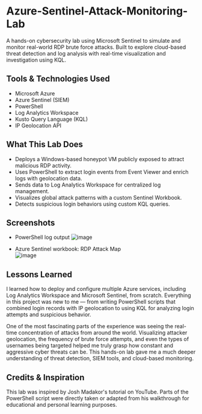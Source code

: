 # Azure-Sentinel-Attack-Monitoring-Lab

A hands-on cybersecurity lab using Microsoft Sentinel to simulate and monitor real-world RDP brute force attacks. Built to explore cloud-based threat detection and log analysis with real-time visualization and investigation using KQL.

## Tools & Technologies Used

- Microsoft Azure
- Azure Sentinel (SIEM)
- PowerShell
- Log Analytics Workspace
- Kusto Query Language (KQL)
- IP Geolocation API

## What This Lab Does

- Deploys a Windows-based honeypot VM publicly exposed to attract malicious RDP activity.
- Uses PowerShell to extract login events from Event Viewer and enrich logs with geolocation data.
- Sends data to Log Analytics Workspace for centralized log management.
- Visualizes global attack patterns with a custom Sentinel Workbook.
- Detects suspicious login behaviors using custom KQL queries.

## Screenshots

- PowerShell log output
![image](https://github.com/user-attachments/assets/752a47b2-1dd2-44d1-aa13-79a95dd10946)
 
- Azure Sentinel workbook: RDP Attack Map  
![image](https://github.com/user-attachments/assets/a2dfce6c-b5c8-42b1-8baa-9c5a22ee78be)

## Lessons Learned
I learned how to deploy and configure multiple Azure services, including Log Analytics Workspace and Microsoft Sentinel, from scratch. Everything in this project was new to me — from writing PowerShell scripts that combined login records with IP geolocation to using KQL for analyzing login attempts and suspicious behavior.

One of the most fascinating parts of the experience was seeing the real-time concentration of attacks from around the world. Visualizing attacker geolocation, the frequency of brute force attempts, and even the types of usernames being targeted helped me truly grasp how constant and aggressive cyber threats can be. This hands-on lab gave me a much deeper understanding of threat detection, SIEM tools, and cloud-based monitoring.

## Credits & Inspiration
This lab was inspired by Josh Madakor's tutorial on YouTube. Parts of the PowerShell script were directly taken or adapted from his walkthrough for educational and personal learning purposes.

